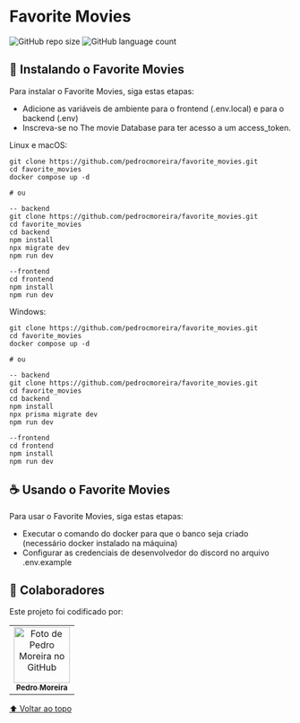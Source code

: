# Favorite Movies

![GitHub repo size](https://img.shields.io/github/repo-size/pedrocmoreira/favorite_movies?style=for-the-badge)
![GitHub language count](https://img.shields.io/github/languages/count/pedrocmoreira/favorite_movies?style=for-the-badge)


## 🚀 Instalando o Favorite Movies

Para instalar o Favorite Movies, siga estas etapas:

- Adicione as variáveis de ambiente para o frontend (.env.local) e para o backend (.env)
- Inscreva-se no The movie Database para ter acesso a um access_token.

Linux e macOS:
```
git clone https://github.com/pedrocmoreira/favorite_movies.git
cd favorite_movies
docker compose up -d

# ou

-- backend
git clone https://github.com/pedrocmoreira/favorite_movies.git
cd favorite_movies
cd backend 
npm install
npx migrate dev
npm run dev

--frontend
cd frontend 
npm install
npm run dev

```

Windows:
```
git clone https://github.com/pedrocmoreira/favorite_movies.git
cd favorite_movies
docker compose up -d

# ou

-- backend
git clone https://github.com/pedrocmoreira/favorite_movies.git
cd favorite_movies
cd backend 
npm install
npx prisma migrate dev
npm run dev

--frontend
cd frontend 
npm install
npm run dev
```

## ☕ Usando o Favorite Movies

Para usar o Favorite Movies, siga estas etapas:

- Executar o comando do docker para que o banco seja criado (necessário docker instalado na máquina)
- Configurar as credenciais de desenvolvedor do discord no arquivo .env.example

## 🤝 Colaboradores
Este projeto foi codificado por: 

<table>
  <tr>
    <td align="center">
      <a href="#">
        <img src="https://avatars.githubusercontent.com/u/40441565?v=4" width="100px;" alt="Foto de Pedro Moreira no GitHub"/><br>
        <sub>
          <b>Pedro Moreira</b>
        </sub>
      </a>
    </td>
  </tr>
</table>

[⬆ Voltar ao topo](#favorite_movies)<br>